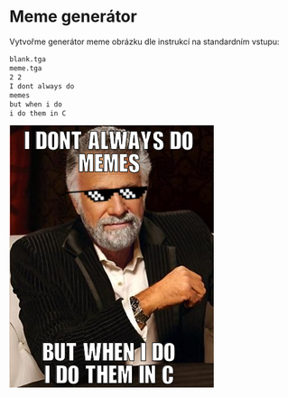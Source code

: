 # Meme generátor

Vytvořme generátor meme obrázku dle instrukcí na standardním vstupu:
```
blank.tga
meme.tga
2 2
I dont always do
memes
but when i do
i do them in C
```

<img src="meme.png">
